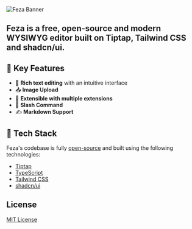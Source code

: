 <p align="center>
  <picture>
    <source srcset="https://github.com/imredoyyy/feza/blob/main/banner-dark.png?raw=true" media="(prefers-color-scheme: dark)"/>
    <source srcset="https://github.com/imredoyyy/feza/blob/main/banner.png?raw=true" media="(prefers-color-scheme: light)"/>
    <img src="https://github.com/imredoyyy/feza/blob/main/banner.png?raw=true" alt="Feza Banner" />
  </picture>
</p>

<h2 align="center>Feza</h2>

<p align="center>
Feza is a free, open-source and modern WYSIWYG editor built on Tiptap, Tailwind CSS and shadcn/ui.
</p>

## 🚀 Key Features

- 📝 **Rich text editing** with an intuitive interface
- 📤 **Image Upload**
- 🔌 **Extensible with multiple extensions**
- 🔑 **Slash Command**
- ✍️ **Markdown Support**

## 🔧 Tech Stack

Feza's codebase is fully [open-source](https://github.com/imredoyyy/feza) and built using the following technologies:

- [Tiptap](https://tiptap.dev)
- [TypeScript](https://www.typescriptlang.org)
- [Tailwind CSS](https://tailwindcss.com)
- [shadcn/ui](https://ui.shadcn.com)

## License

[MIT License](https://github.com/imredoyyy/feza/blob/main/LICENSE.md)
